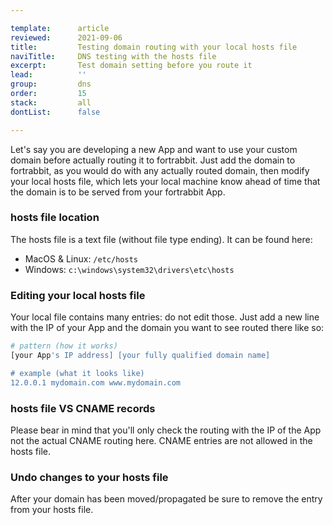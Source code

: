 ```yaml
---

template:      article
reviewed:      2021-09-06
title:         Testing domain routing with your local hosts file
naviTitle:     DNS testing with the hosts file
excerpt:       Test domain setting before you route it
lead:          ''
group:         dns
order:         15
stack:         all
dontList:      false

---
```


Let's say you are developing a new App and want to use your custom domain before actually routing it to fortrabbit. Just add the domain to fortrabbit, as you would do with any actually routed domain, then modify your local hosts file, which lets your local machine know ahead of time that the domain is to be served from your fortrabbit App.

### hosts file location

The hosts file is a text file (without file type ending). It can be found here:

* MacOS & Linux: `/etc/hosts`
* Windows: `c:\windows\system32\drivers\etc\hosts`

### Editing your local hosts file

Your local file contains many entries: do not edit those. Just add a new line with the IP of your App and the domain you want to see routed there like so:

```bash
# pattern (how it works)
[your App's IP address] [your fully qualified domain name]

# example (what it looks like)
12.0.0.1 mydomain.com www.mydomain.com
```

### hosts file VS CNAME records

Please bear in mind that you'll only check the routing with the IP of the App not the actual CNAME routing here. CNAME entries are not allowed in the hosts file.

### Undo changes to your hosts file

After your domain has been moved/propagated be sure to remove the entry from your hosts file.
